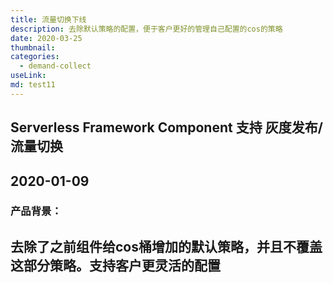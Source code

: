 ```yaml
---
title: 流量切换下线
description: 去除默认策略的配置，便于客户更好的管理自己配置的cos的策略
date: 2020-03-25
thumbnail: 
categories:
  - demand-collect
useLink: 
md: test11
---
```

## **Serverless Framework Component 支持 灰度发布/流量切换**

2020-01-09
---

### **产品背景**：
去除了之前组件给cos桶增加的默认策略，并且不覆盖这部分策略。支持客户更灵活的配置
---


